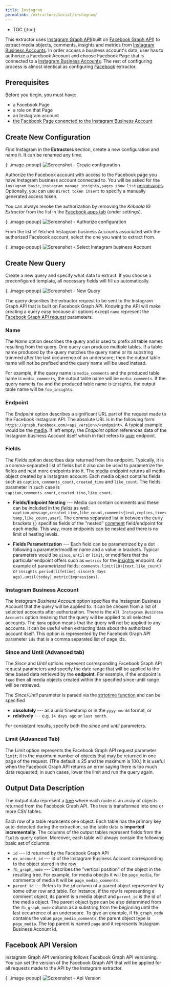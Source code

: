 ```yaml
---
title: Instagram
permalink: /extractors/social/instagram/
---
```


* TOC
{:toc}

This extractor uses [Instagram Graph API](https://developers.facebook.com/docs/instagram-api)(built on [Facebook Graph API](https://developers.facebook.com/docs/graph-api)) to extract media objects, comments, insights and metrics from [Instagram Business Accounts](https://business.instagram.com/getting-started). In order access a business account's data, user has to authorize a Facebook Account and choose Facebook Page that is connected to a [Instagram Business Accounts](https://business.instagram.com/getting-started). The rest of configuring process is almost identical as configuring [Facebook](/extractors/social/facebook/) extractor.

## Prerequisites
Before you begin, you must have:

 - a Facebook Page
 - a role on that Page
 - an Instagram account
 - [the Facebook Page conencted to the Instagram Business Account](https://developers.facebook.com/docs/instagram-api/getting-started#connect)

## Create New Configuration
Find Instagram in the **Extractors** section, create a new configuration and name it. It can be renamed any time.

{: .image-popup}
![Screenshot - Create configuration](/extractors/social/instagram/createconfig.png)

Authorize the Facebook account with access to the Facebook page you have Instagram business account connected to.
You will be asked for the `instagram_basic,instagram_manage_insights,pages_show_list` [permissions](https://developers.facebook.com/docs/facebook-login/permissions).
Optionally, you can use `Direct token insert` to specify a manually generated access token.

You can always revoke the authorization by removing the *Keboola IG Extractor* from the list
in the [Facebook apps tab](https://www.facebook.com/settings?tab=applications) (under settings).

{: .image-popup}
![Screenshot - Authorize configuration](/extractors/social/instagram/authorizefb.png)

From the list of fetched Instagram business Accounts associated with the authorized Facebook account, select the one you want to extract from.

{: .image-popup}
![Screenshot - Select Instagram business Account](/extractors/social/instagram/selectpages.png)

## Create New Query
Create a new query and specify what data to extract. If you choose a preconfigured template,
all necessary fields will fill up automatically.

{: .image-popup}
![Screenshot - New Query](/extractors/social/instagram/newquery.png)

The query describes the extractor request to be sent to the Instagram Graph API that is built on Facebook Graph API. Knowing the API will make
creating a query easy because all options except `name` represent the [Facebook Graph API request](https://developers.facebook.com/docs/graph-api/using-graph-api) parameters.

### Name
The *Name* option describes the query and is used to prefix all table names resulting from the query.
One query can produce multiple tables. If a table name produced by the query matches the query name or
its substring trimmed after the last occurrence of an underscore, then the output table name will not be
prefixed and the query name will be used instead.

For example, if the query name is `media_comments` and the produced table name is `media_comments`, the output
table name will be `media_comments`. If the query name is `foo` and the produced table name is `insights`,
the output table name will be `foo_insights`.

### Endpoint
The *Endpoint* option describes a significant URL part of the request made to the Facebook Instagram API.
The absolute URL is in the following form: `https://graph.facebook.com/<api_version>/<endpoint>`.
A typical example would be the [media](https://developers.facebook.com/docs/instagram-api/reference/media).
If left empty, the *Endpoint* option references data of the Instagram business Account itself which in fact refers to [user](https://developers.facebook.com/docs/instagram-api/reference/user) endpoint.

### Fields
The *Fields* option describes data returned from the endpoint. Typically, it is a comma-separated list of
fields but it also can be used to parametrize the fields and nest more endpoints into it.
The [media](https://developers.facebook.com/docs/instagram-api/reference/media#metadata) endpoint returns all
media object created by a Instagram account. Each media object contains fields such as `caption`, `comments_count`, `created_time`
and `like_count`. The fields parameter in such case is `caption,comments_count,created_time,like_count`.

- **Fields/Endpoint Nesting** ---
    Media can contain comments and these can be included in the *fields* as well: `caption,message,created_time,like_count,comments{text,replies,timestamp,like_count,user}`. The comma separated list in between the curly brackets `{}` specifies fields of the "nested" [comment](https://developers.facebook.com/docs/instagram-api/reference/comment#reading) field/endpoint for each media. This way, more endpoints can be nested and there is no limit of nesting levels.

- **Fields Parametrization** ---
    Each field can be parametrized by a dot following a parameter/modifier name and a value in brackets.
    Typical parameters would be `since`, `until` or `limit`,
    or modifiers that the particular endpoint offers such as `metrics` for the [insights](https://developers.facebook.com/docs/instagram-api/reference/user/insights) endpoint.
    An example of parametrized fields: `comments.limit(10){text,like_count}` or `insights.period(lifetime).since(5 days ago).until(today).metric(impressions)`.

### Instagram Business Account
The *Instagram Business Account* option specifies the Instagram Business Account that the query will be applied to. It can be chosen from a
list of selected accounts after authorization. There is the `All Instagram Business Accounts` option meaning that the query will
be applied to all selected accounts. The `None` option means that the query will not be applied to any accounts.
It can be useful when extracting data about the authorized account itself. This option is represented
by the Facebook Graph API parameter `ids` that is a comma separated list of page ids.

### Since and Until (Advanced tab)
The *Since* and *Until* options represent corresponding Facebook Graph API request parameters and
specify the date range that will be applied to the time based data retrieved by the **endpoint**. For
example, if the endpoint is `feed` then all media objects created within the specified since-until range will be retrieved.

The *Since*/*Until* parameter is parsed via the [strtotime function](http://php.net/manual/en/function.strtotime.php) and can be specified

- **absolutely** --- as a unix timestamp or in the `yyyy-mm-dd` format, or
- **relatively** --- e.g. `14 days ago` or `last month`.

For consistent results, specify both the *since* and *until* parameters.

### Limit (Advanced Tab)
The *Limit* option represents the Facebook Graph API request parameter `limit`; it is the maximum number
of objects that may be returned in one page of the request. (The default is 25 and the maximum is 100.)
It is useful when the Facebook Graph API returns an error saying there is too much data requested; in such
cases, lower the limit and run the query again.

## Output Data Description
The output data represent a [tree](https://en.wikipedia.org/wiki/Tree_(graph_theory)) where each node is an
array of objects returned from the Facebook Graph API. The tree is transformed into one or more CSV tables.

Each row of a table represents one object. Each table has the primary key auto-detected during the
extraction, so the table data is **imported incrementally**. The columns of the output tables represent
fields from the `Fields` query option. Moreover, each table will always contain the following basic set of columns:

- `id` --- Id returned by the Facebook Graph API
- `ex_account_id` --- Id of the Instagram Business Account corresponding to the object stored in the row
- `fb_graph_node` --- Describes the "vertical position" of the object in the resulting tree. For example,
for media obecjts it will be `page_media`, for comments of media it will be
`page_media_comments`.
- `parent_id` --- Refers to the `id` column of a parent object represented by some other row and table.
For instance, if the row is representing a comment object, its parent is a media object and `parent_id`
is the id of the media object. The parent object type can be also determined from the `fb_graph_node` column as a
substring from the beginning until the last occurrence of an underscore. To give an example, if
`fb_graph_node` contains the value `page_media_comments`, the parent object type is `page_media`. The
top parent is named `page` and it represents Instagram Business Account id.


## Facebook API Version
Instagram Graph API versioning follows Facebook Graph API versioning. You can set the version of the Facebook Graph API that will be applied for all requests made to the API
by the Instagram extractor.

{: .image-popup}
![Screenshot - Api Version](/extractors/social/facebook/apiversion.png)
